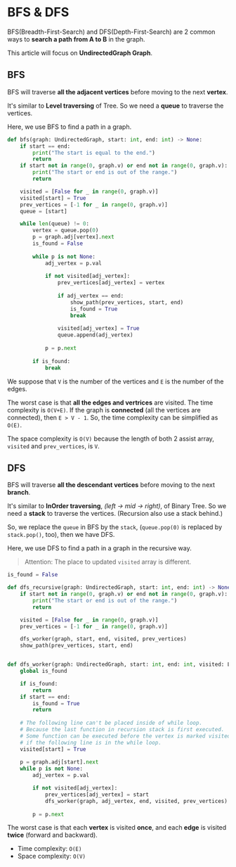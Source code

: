 # BFS & DFS

BFS(Breadth-First-Search) and DFS(Depth-First-Search) are 2 common ways to **search a path from A to B** in the graph.

This article will focus on **UndirectedGraph Graph**.

## BFS

BFS will traverse **all the adjacent vertices** before moving to the next **vertex**.

It's similar to **Level traversing** of Tree. So we need a **queue** to traverse the vertices.

Here, we use BFS to find a path in a graph.

```python
def bfs(graph: UndirectedGraph, start: int, end: int) -> None:
    if start == end:
        print("The start is equal to the end.")
        return
    if start not in range(0, graph.v) or end not in range(0, graph.v):
        print("The start or end is out of the range.")
        return

    visited = [False for _ in range(0, graph.v)]
    visited[start] = True
    prev_vertices = [-1 for _ in range(0, graph.v)]
    queue = [start]

    while len(queue) != 0:
        vertex = queue.pop(0)
        p = graph.adj[vertex].next
        is_found = False
        
        while p is not None:
            adj_vertex = p.val
            
            if not visited[adj_vertex]:
                prev_vertices[adj_vertex] = vertex
                
                if adj_vertex == end:
                    show_path(prev_vertices, start, end)
                    is_found = True
                    break
                
                visited[adj_vertex] = True
                queue.append(adj_vertex)
            
            p = p.next
        
        if is_found:
            break
```

We suppose that `V` is the number of the vertices and `E` is the number of the edges.

The worst case is that **all the edges and vertrices** are visited. The time complexity is `O(V+E)`. If the graph is **connected** (all the vertices are connected), then `E > V - 1`. So, the time complexity can be simplified as `O(E)`.

The space complexity is `O(V)` because the length of both 2 assist array, `visited` and `prev_vertices`, is `V`.


## DFS

BFS will traverse **all the descendant vertices** before moving to the next **branch**.

It's similar to **InOrder traversing**, *(left -> mid -> right)*, of Binary Tree. So we need a **stack** to traverse the vertices. (Recursion also use a stack behind.)

So, we replace the `queue` in BFS by the `stack`, (`queue.pop(0)` is replaced by `stack.pop()`, too), then we have DFS.

Here, we use DFS to find a path in a graph in the recursive way.

> Attention: The place to updated `visited` array is different.

```python
is_found = False 

def dfs_recursive(graph: UndirectedGraph, start: int, end: int) -> None:
    if start not in range(0, graph.v) or end not in range(0, graph.v):
        print("The start or end is out of the range.")
        return

    visited = [False for _ in range(0, graph.v)]
    prev_vertices = [-1 for _ in range(0, graph.v)]

    dfs_worker(graph, start, end, visited, prev_vertices)
    show_path(prev_vertices, start, end)


def dfs_worker(graph: UndirectedGraph, start: int, end: int, visited: List[bool], prev_vertices: List[int]) -> None:
    global is_found

    if is_found:
        return
    if start == end:
        is_found = True
        return
    
    # The following line can't be placed inside of while loop.
    # Because the last function in recursion stack is first executed.
    # Some function can be executed before the vertex is marked visited 
    # if the following line is in the while loop.
    visited[start] = True
    
    p = graph.adj[start].next
    while p is not None:
        adj_vertex = p.val

        if not visited[adj_vertex]:
            prev_vertices[adj_vertex] = start
            dfs_worker(graph, adj_vertex, end, visited, prev_vertices)
        
        p = p.next
```

The worst case is that each **vertex** is visited **once**, and each **edge** is visited **twice** (forward and backward).

- Time complexity: `O(E)`
- Space complexity: `O(V)`


